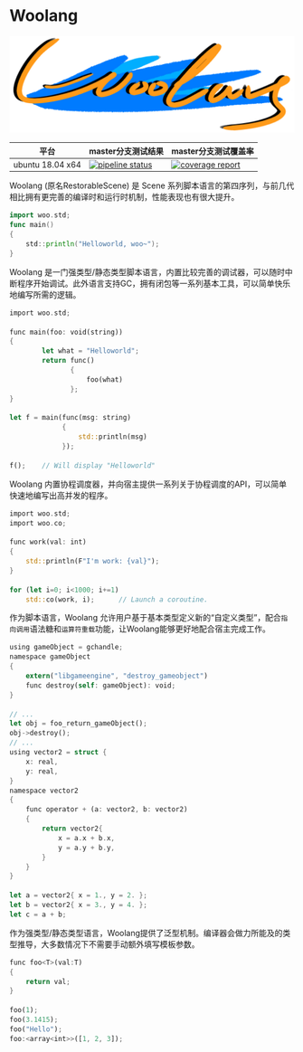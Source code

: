 # Woolang

![logo](image/woolang.png)

|平台|master分支测试结果|master分支测试覆盖率
|------|------|------|
|ubuntu 18.04 x64|[![pipeline status](https://gitlab.cinogama.com/cinogamaproject/woolang/badges/master/pipeline.svg)](https://gitlab.cinogama.com/cinogamaproject/woolang/-/commits/master)|[![coverage report](https://gitlab.cinogama.com/cinogamaproject/woolang/badges/master/coverage.svg)](https://gitlab.cinogama.com/cinogamaproject/woolang/-/commits/master)|

Woolang (原名RestorableScene) 是 Scene 系列脚本语言的第四序列，与前几代相比拥有更完善的编译时和运行时机制，性能表现也有很大提升。

```go
import woo.std;
func main()
{
    std::println("Helloworld, woo~");
}
```

Woolang 是一门强类型/静态类型脚本语言，内置比较完善的调试器，可以随时中断程序开始调试。此外语言支持GC，拥有闭包等一系列基本工具，可以简单快乐地编写所需的逻辑。

```rust
import woo.std;

func main(foo: void(string))
{
        let what = "Helloworld";
        return func()
               {
                   foo(what) 
               };
}

let f = main(func(msg: string)
             {
                 std::println(msg)
             });

f();    // Will display "Helloworld"
```

Woolang 内置协程调度器，并向宿主提供一系列关于协程调度的API，可以简单快速地编写出高并发的程序。

```rust
import woo.std;
import woo.co;

func work(val: int)
{
    std::println(F"I'm work: {val}");
}

for (let i=0; i<1000; i+=1)
    std::co(work, i);      // Launch a coroutine.
```

作为脚本语言，Woolang 允许用户基于基本类型定义新的“自定义类型”，配合`指向调用`语法糖和`运算符重载`功能，让Woolang能够更好地配合宿主完成工作。

```rust
using gameObject = gchandle;
namespace gameObject
{
    extern("libgameengine", "destroy_gameobject")
    func destroy(self: gameObject): void;
}

// ...
let obj = foo_return_gameObject();
obj->destroy();
// ...
using vector2 = struct {
    x: real,
    y: real,
}
namespace vector2
{
    func operator + (a: vector2, b: vector2)
    {
        return vector2{
            x = a.x + b.x,
            y = a.y + b.y,
        }
    }
}

let a = vector2{ x = 1., y = 2. };
let b = vector2{ x = 3., y = 4. };
let c = a + b;
```

作为强类型/静态类型语言，Woolang提供了泛型机制。编译器会做力所能及的类型推导，大多数情况下不需要手动额外填写模板参数。

```rust
func foo<T>(val:T)
{
    return val;
}

foo(1);
foo(3.1415);
foo("Hello");
foo:<array<int>>([1, 2, 3]);

```
